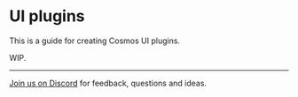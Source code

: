 # UI plugins

This is a guide for creating Cosmos UI plugins.

WIP.

---

[Join us on Discord](https://discord.gg/3X95VgfnW5) for feedback, questions and ideas.

